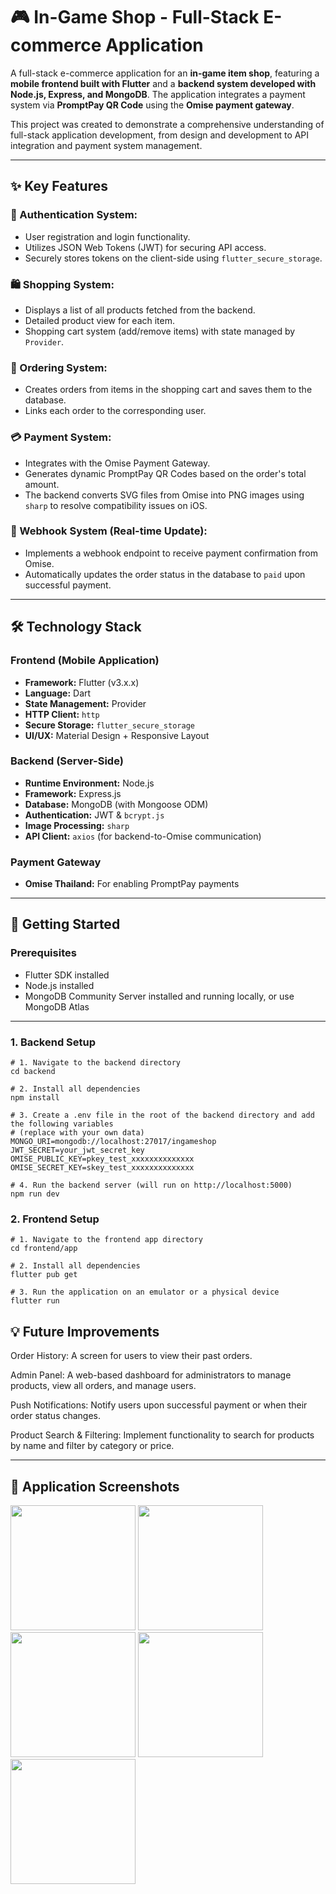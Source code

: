 # 🎮 In-Game Shop - Full-Stack E-commerce Application

A full-stack e-commerce application for an **in-game item shop**, featuring a **mobile frontend built with Flutter** and a **backend system developed with Node.js, Express, and MongoDB**. The application integrates a payment system via **PromptPay QR Code** using the **Omise payment gateway**.

This project was created to demonstrate a comprehensive understanding of full-stack application development, from design and development to API integration and payment system management.

---

## ✨ Key Features

### 🔐 Authentication System:
- User registration and login functionality.
- Utilizes JSON Web Tokens (JWT) for securing API access.
- Securely stores tokens on the client-side using `flutter_secure_storage`.

### 🛍️ Shopping System:
- Displays a list of all products fetched from the backend.
- Detailed product view for each item.
- Shopping cart system (add/remove items) with state managed by `Provider`.

### 🛒 Ordering System:
- Creates orders from items in the shopping cart and saves them to the database.
- Links each order to the corresponding user.

### 💳 Payment System:
- Integrates with the Omise Payment Gateway.
- Generates dynamic PromptPay QR Codes based on the order's total amount.
- The backend converts SVG files from Omise into PNG images using `sharp` to resolve compatibility issues on iOS.

### 🔄 Webhook System (Real-time Update):
- Implements a webhook endpoint to receive payment confirmation from Omise.
- Automatically updates the order status in the database to `paid` upon successful payment.

---

## 🛠️ Technology Stack

### Frontend (Mobile Application)
- **Framework:** Flutter (v3.x.x)  
- **Language:** Dart  
- **State Management:** Provider  
- **HTTP Client:** `http`  
- **Secure Storage:** `flutter_secure_storage`  
- **UI/UX:** Material Design + Responsive Layout

### Backend (Server-Side)
- **Runtime Environment:** Node.js  
- **Framework:** Express.js  
- **Database:** MongoDB (with Mongoose ODM)  
- **Authentication:** JWT & `bcrypt.js`  
- **Image Processing:** `sharp`  
- **API Client:** `axios` (for backend-to-Omise communication)

### Payment Gateway
- **Omise Thailand:** For enabling PromptPay payments

---

## 🚀 Getting Started

### Prerequisites
- Flutter SDK installed  
- Node.js installed  
- MongoDB Community Server installed and running locally, or use MongoDB Atlas

---

### 1. Backend Setup

```
# 1. Navigate to the backend directory
cd backend

# 2. Install all dependencies
npm install

# 3. Create a .env file in the root of the backend directory and add the following variables
# (replace with your own data)
MONGO_URI=mongodb://localhost:27017/ingameshop
JWT_SECRET=your_jwt_secret_key
OMISE_PUBLIC_KEY=pkey_test_xxxxxxxxxxxxxx
OMISE_SECRET_KEY=skey_test_xxxxxxxxxxxxxx

# 4. Run the backend server (will run on http://localhost:5000)
npm run dev
```

### 2. Frontend Setup

```
# 1. Navigate to the frontend app directory
cd frontend/app

# 2. Install all dependencies
flutter pub get

# 3. Run the application on an emulator or a physical device
flutter run
```

## 💡 Future Improvements
Order History: A screen for users to view their past orders.

Admin Panel: A web-based dashboard for administrators to manage products, view all orders, and manage users.

Push Notifications: Notify users upon successful payment or when their order status changes.

Product Search & Filtering: Implement functionality to search for products by name and filter by category or price.

---

## 📸 Application Screenshots

<img src="https://github.com/user-attachments/assets/407dff09-65a7-4662-a0e8-2ac927063e71" width="200">
<img src="https://github.com/user-attachments/assets/12cd0064-2959-4d38-b5c9-5cebee548e4a" width="200">
<img src="https://github.com/user-attachments/assets/a553b63b-b9fb-47ff-a0bd-63c90fd96cff" width="200">
<img src="https://github.com/user-attachments/assets/57cd7b6e-60bd-4b64-8257-74cc6c17f787" width="200">
<img src="https://github.com/user-attachments/assets/bcaee96e-0785-4ee2-9a62-5dd7e963f902" width="200">



